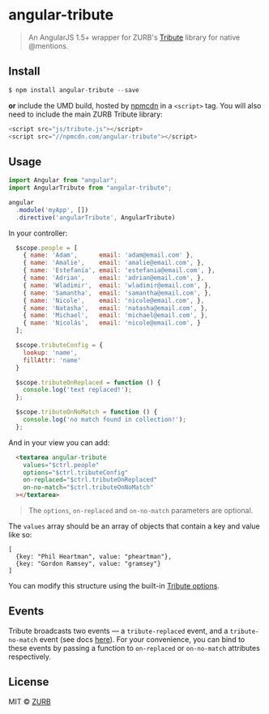 # angular-tribute

> An AngularJS 1.5+ wrapper for ZURB's [Tribute](https://github.com/zurb/tribute) library for native @mentions.

## Install

```js
$ npm install angular-tribute --save
```

**or** include the UMD build, hosted by [npmcdn](https://npmcdn.com) in a `<script>` tag. You will also need to include the main ZURB Tribute library:

```js
<script src="js/tribute.js"></script>
<script src="//npmcdn.com/angular-tribute"></script>
```

## Usage

```js
import Angular from "angular";
import AngularTribute from "angular-tribute";

angular
  .module('myApp', [])
  .directive('angularTribute', AngularTribute)
```

In your controller:
```js
  $scope.people = [
    { name: 'Adam',      email: 'adam@email.com' },
    { name: 'Amalie',    email: 'amalie@email.com', },
    { name: 'Estefanía', email: 'estefania@email.com', },
    { name: 'Adrian',    email: 'adrian@email.com', },
    { name: 'Wladimir',  email: 'wladimir@email.com', },
    { name: 'Samantha',  email: 'samantha@email.com', },
    { name: 'Nicole',    email: 'nicole@email.com', },
    { name: 'Natasha',   email: 'natasha@email.com', },
    { name: 'Michael',   email: 'michael@email.com', },
    { name: 'Nicolás',   email: 'nicole@email.com', }
  ];

  $scope.tributeConfig = {
    lookup: 'name',
    fillAttr: 'name'
  }

  $scope.tributeOnReplaced = function () {
    console.log('text replaced!');
  };

  $scope.tributeOnNoMatch = function () {
    console.log('no match found in collection!');
  };
```

And in your view you can add:
```html
  <textarea angular-tribute
    values="$ctrl.people"
    options="$ctrl.tributeConfig"
    on-replaced="$ctrl.tributeOnReplaced"
    on-no-match="$ctrl.tributeOnNoMatch"
  ></textarea>
```

> The `options`, `on-replaced` and `on-no-match` parameters are optional.

The `values` array should be an array of objects that contain a key and value like so:

```
[
  {key: "Phil Heartman", value: "pheartman"},
  {key: "Gordon Ramsey", value: "gramsey"}
]
```

You can modify this structure using the built-in [Tribute options](https://github.com/zurb/tribute#a-collection).

## Events

Tribute broadcasts two events — a `tribute-replaced` event, and a `tribute-no-match` event (see docs [here](https://github.com/zurb/tribute#replace-event)). For your convenience, you can bind to these events by passing a function to `on-replaced` or `on-no-match` attributes respectively.

## License

MIT © [ZURB](http://zurb.com)
